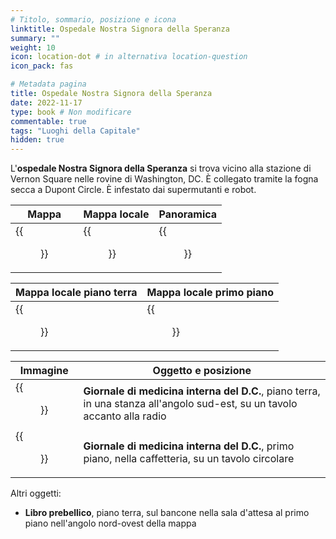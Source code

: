 ```yaml
---
# Titolo, sommario, posizione e icona
linktitle: Ospedale Nostra Signora della Speranza
summary: ""
weight: 10
icon: location-dot # in alternativa location-question
icon_pack: fas

# Metadata pagina
title: Ospedale Nostra Signora della Speranza
date: 2022-11-17
type: book # Non modificare
commentable: true
tags: "Luoghi della Capitale"
hidden: true
---
```


<div class="fo3">


L'**ospedale Nostra Signora della Speranza** si trova vicino alla stazione di Vernon Square nelle rovine di Washington, DC. È collegato tramite la fogna secca a Dupont Circle. È infestato dai supermutanti e robot.

| Mappa | Mappa locale | Panoramica |
| ----- | ------------ | ---------- |
| {{<figure src="fo3/Our_Lady_of_HH_loc.webp">}}  |  {{<figure src="fo3/Vernon_Square_south.webp">}} | {{<figure src="fo3/Our_Lady_of_Hope_Hospital.webp">}}  |

| Mappa locale piano terra | Mappa locale primo piano |
| ----- | ------------ | 
|  {{<figure src="fo3/Our_LoH_hospital_loc_map.webp">}} |  {{<figure src="fo3/Our_LoH_hospital_2nd_level_loc_map.webp">}} |   


| Immagine | Oggetto e posizione |
| -------- | ------------------- |
|  {{<figure src="fo3/DC_Journal_of_IM_OL_of_Hope_ground_floor.webp">}} | **Giornale di medicina interna del D.C.**, piano terra, in una stanza all'angolo sud-est, su un tavolo accanto alla radio   |
| {{<figure src="fo3/DC_Journal_of_IM_OL_of_Hope_2nd_floor.webp">}}  | **Giornale di medicina interna del D.C.**, primo piano, nella caffetteria, su un tavolo circolare  |


Altri oggetti:
- **Libro prebellico**, piano terra, sul bancone nella sala d'attesa al primo piano nell'angolo nord-ovest della mappa

</div>